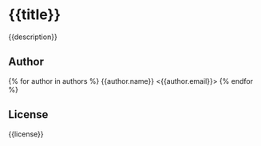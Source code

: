 <?template scope="application"?>
# {{title}}

{{description}}

## Author

{% for author in authors %}
{{author.name}} <{{author.email}}>
{% endfor %}

## License

{{license}}
